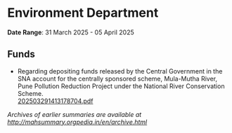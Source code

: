 # Environment Department

**Date Range**: 31 March 2025 - 05 April 2025


## Funds
- Regarding depositing funds released by the Central Government in the SNA account for the centrally sponsored scheme, Mula-Mutha River, Pune Pollution Reduction Project under the National River Conservation Scheme.\
  [202503291413178704.pdf](https://gr.maharashtra.gov.in/Site/Upload/Government%20Resolutions/English/202503291413178704.pdf)


*Archives of earlier summaries are available at http://mahsummary.orgpedia.in/en/archive.html*